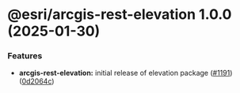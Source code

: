 # @esri/arcgis-rest-elevation 1.0.0 (2025-01-30)


### Features

* **arcgis-rest-elevation:** initial release of elevation package ([#1191](https://github.com/Esri/arcgis-rest-js/issues/1191)) ([0d2064c](https://github.com/Esri/arcgis-rest-js/commit/0d2064cea4760a9f280672893b4c2255c8d2ec1e))
